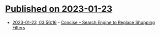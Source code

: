 # [Published on 2023-01-23](index.md)

* [2023-01-23, 03:56:16](https://news.ycombinator.com/item?id=34485301) - [Concise – Search Engine to Replace Shopping Filters](https://concise.space)
